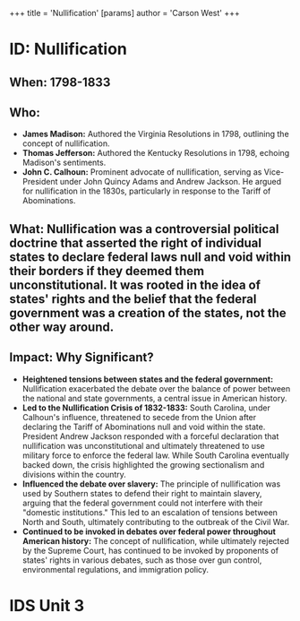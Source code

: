 +++
 title = 'Nullification'
[params]
	author = 'Carson West'
+++
# ID: Nullification 
## When: 1798-1833 

## Who: 
* **James Madison:** Authored the Virginia Resolutions in 1798, outlining the concept of nullification.
* **Thomas Jefferson:** Authored the Kentucky Resolutions in 1798, echoing Madison's sentiments.
* **John C. Calhoun:**  Prominent advocate of nullification, serving as Vice-President under John Quincy Adams and Andrew Jackson.  He argued for nullification in the 1830s, particularly in response to the Tariff of Abominations. 

## What:  Nullification was a controversial political doctrine that asserted the right of individual states to declare federal laws null and void within their borders if they deemed them unconstitutional.  It was rooted in the idea of states' rights and the belief that the federal government was a creation of the states, not the other way around.

## Impact: Why Significant?
* **Heightened tensions between states and the federal government:** Nullification exacerbated the debate over the balance of power between the national and state governments, a central issue in American history.
* **Led to the Nullification Crisis of 1832-1833:**  South Carolina, under Calhoun's influence, threatened to secede from the Union after declaring the Tariff of Abominations null and void within the state.  President Andrew Jackson responded with a forceful declaration that nullification was unconstitutional and ultimately threatened to use military force to enforce the federal law.  While South Carolina eventually backed down, the crisis highlighted the growing sectionalism and divisions within the country.
* **Influenced the debate over slavery:** The principle of nullification was used by Southern states to defend their right to maintain slavery, arguing that the federal government could not interfere with their "domestic institutions."  This led to an escalation of tensions between North and South, ultimately contributing to the outbreak of the Civil War.
* **Continued to be invoked in debates over federal power throughout American history:**  The concept of nullification, while ultimately rejected by the Supreme Court, has continued to be invoked by proponents of states' rights in various debates, such as those over gun control, environmental regulations, and immigration policy. 

# IDS Unit 3